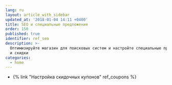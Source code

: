 ```yaml
---
lang: ru
layout: article_with_sidebar
updated_at: '2018-01-04 14:11 +0400'
title: SEO и специальные предложения
order: 150
published: true
identifier: ref_seo
description: >-
  Оптимизируйте магазин для поисковых систем и настройте специальные предложения
  и скидки
categories:
  - home
---
```

*   {% link "Настройка скидочных купонов" ref_coupons %}
